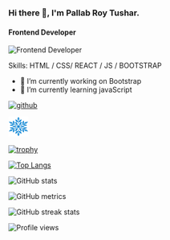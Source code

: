 ### Hi there 👋, I'm Pallab Roy Tushar.
#### Frontend Developer
![Frontend Developer](https://arturssmirnovs.github.io/github-profile-readme-generator/images/banner.png)


Skills:  HTML / CSS/  REACT / JS / BOOTSTRAP 

- 🔭 I’m currently working on Bootstrap 
- 🌱 I’m currently learning javaScript 


[<img src='https://cdn.jsdelivr.net/npm/simple-icons@3.0.1/icons/github.svg' alt='github' height='40'>](https://github.com/pallabroy2234)  

<a href='https://archiveprogram.github.com/'><img src='https://raw.githubusercontent.com/acervenky/animated-github-badges/master/assets/acbadge.gif' width='40' height='40'></a> 

[![trophy](https://github-profile-trophy.vercel.app/?username=pallabroy2234)](https://github.com/ryo-ma/github-profile-trophy)

[![Top Langs](https://github-readme-stats.vercel.app/api/top-langs/?username=pallabroy2234)](https://github.com/anuraghazra/github-readme-stats)

![GitHub stats](https://github-readme-stats.vercel.app/api?username=pallabroy2234&show_icons=true)  

![GitHub metrics](https://metrics.lecoq.io/pallabroy2234)  

![GitHub streak stats](https://streak-stats.demolab.com/?user=pallabroy2234)  

![Profile views](https://gpvc.arturio.dev/pallabroy2234)  
